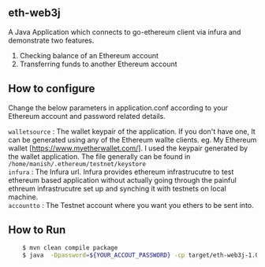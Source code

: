 ## eth-web3j  
A Java Application which connects to go-ethereum client via infura and demonstrate two features.

1. Checking balance of an Ethereum account
2. Transferring funds to another Ethereum account 

## How to configure    

Change the below parameters in application.conf according to your Ethereum account and password related details.   

 `walletsource` : The wallet keypair of the application. If you don't have one, It can be generated using any of the Ethereum wallte clients. eg. My Ethereum wallet [https://www.myetherwallet.com/]. I used the keypair generated by the wallet application. The file generally can be found in `/home/manish/.ethereum/testnet/keystore`  
 `infura` : The Infura url. Infura provides ethereum infrastrucutre to test ethereum based application without actually going through the painful ethreum infrastrucutre set up and synching it with testnets on local machine.    
 `accountto` : The Testnet account where you want you ethers to be sent into.   
    
##  How to Run    
```bash
    $ mvn clean compile package
    $ java  -Dpassword=${YOUR_ACCOUT_PASSWORD} -cp target/eth-web3j-1.0-SNAPSHOT-jar-with-dependencies.jar com.knoldus.eth.TransferDemo
```
